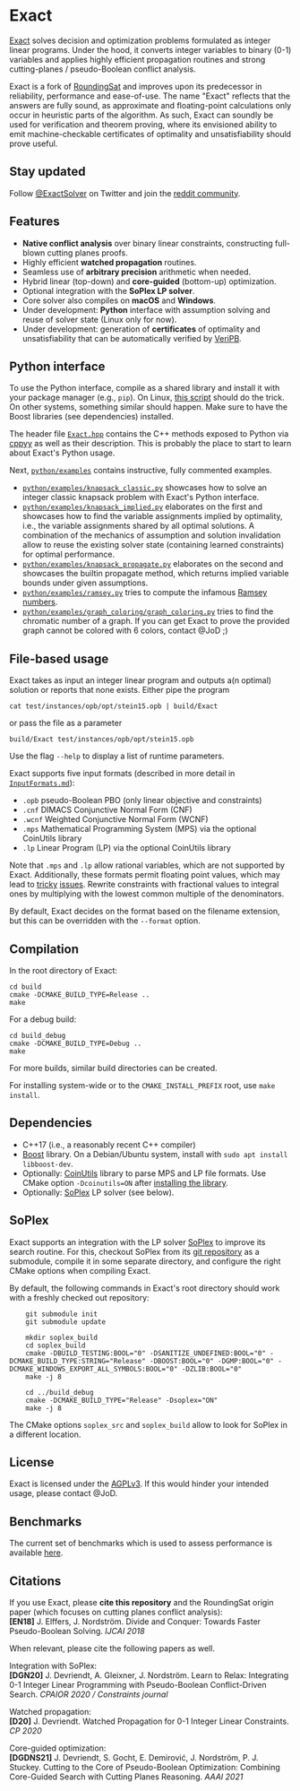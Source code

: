 # Exact

[Exact](https://gitlab.com/JoD/exact) solves decision and optimization problems formulated as integer linear programs. Under the hood, it converts integer variables to binary (0-1) variables and applies highly efficient propagation routines and strong cutting-planes / pseudo-Boolean conflict analysis.

Exact is a fork of [RoundingSat](https://gitlab.com/miao_research/roundingsat) and improves upon its predecessor in reliability, performance and ease-of-use.
The name "Exact" reflects that the answers are fully sound, as approximate and floating-point calculations only occur in heuristic parts of the algorithm.
As such, Exact can soundly be used for verification and theorem proving, where its envisioned ability to emit machine-checkable certificates of optimality and unsatisfiability should prove useful.

## Stay updated

Follow [@ExactSolver](https://twitter.com/ExactSolver) on Twitter and join the [reddit community](https://reddit.com/r/exact).

## Features

- **Native conflict analysis** over binary linear constraints, constructing full-blown cutting planes proofs.
- Highly efficient **watched propagation** routines.
- Seamless use of **arbitrary precision** arithmetic when needed.
- Hybrid linear (top-down) and **core-guided** (bottom-up) optimization.
- Optional integration with the **SoPlex LP solver**.
- Core solver also compiles on **macOS** and **Windows**.
- Under development: **Python** interface with assumption solving and reuse of solver state (Linux only for now).
- Under development: generation of **certificates** of optimality and unsatisfiability that can be automatically verified by [VeriPB](https://github.com/StephanGocht/VeriPB).

## Python interface

To use the Python interface, compile as a shared library and install it with your package manager (e.g., `pip`).
On Linux, [this script](https://gitlab.com/JoD/exact/-/blob/main/python/install_package.sh) should do the trick.
On other systems, something similar should happen.
Make sure to have the Boost libraries (see dependencies) installed.

The header file [`Exact.hpp`](https://gitlab.com/JoD/exact/-/blob/main/src/Exact.hpp) contains the C++ methods exposed to Python via [cppyy](https://cppyy.readthedocs.io/en/latest) as well as their description. This is probably the place to start to learn about Exact's Python usage.

Next, [`python/examples`](https://gitlab.com/JoD/exact/-/blob/main/python/examples) contains instructive, fully commented examples.
- [`python/examples/knapsack_classic.py`](https://gitlab.com/JoD/exact/-/blob/main/python/examples/knapsack_classic.py) showcases how to solve an integer classic knapsack problem with Exact's Python interface.
- [`python/examples/knapsack_implied.py`](https://gitlab.com/JoD/exact/-/blob/main/python/examples/knapsack_implied.py) elaborates on the first and showcases how to find the variable assignments implied by optimality, i.e., the variable assignments shared by all optimal solutions. A combination of the mechanics of assumption and solution invalidation allow to reuse the existing solver state (containing learned constraints) for optimal performance.
- [`python/examples/knapsack_propagate.py`](https://gitlab.com/JoD/exact/-/blob/main/python/examples/knapsack_propagate.py) elaborates on the second and showcases the builtin propagate method, which returns implied variable bounds under given assumptions.
- [`python/examples/ramsey.py`](https://gitlab.com/JoD/exact/-/blob/main/python/examples/knapsack_propagate.py) tries to compute the infamous [Ramsey numbers](https://en.wikipedia.org/wiki/Ramsey%27s_theorem).
- [`python/examples/graph_coloring/graph_coloring.py`](https://gitlab.com/JoD/exact/-/blob/main/python/examples/graph_coloring/graph_coloring.py) tries to find the chromatic number of a graph. If you can get Exact to prove the provided graph cannot be colored with 6 colors, contact @JoD ;)

## File-based usage

Exact takes as input an integer linear program and outputs a(n optimal) solution or reports that none exists.
Either pipe the program

    cat test/instances/opb/opt/stein15.opb | build/Exact

or pass the file as a parameter

    build/Exact test/instances/opb/opt/stein15.opb

Use the flag `--help` to display a list of runtime parameters.

Exact supports five input formats (described in more detail in [`InputFormats.md`](https://gitlab.com/JoD/exact/-/blob/main/InputFormats.md)):
- `.opb` pseudo-Boolean PBO (only linear objective and constraints)
- `.cnf` DIMACS Conjunctive Normal Form (CNF)
- `.wcnf` Weighted Conjunctive Normal Form (WCNF)
- `.mps` Mathematical Programming System (MPS) via the optional CoinUtils library
- `.lp` Linear Program (LP) via the optional CoinUtils library

Note that `.mps` and `.lp` allow rational variables, which are not supported by Exact.
Additionally, these formats permit floating point values, which may lead to [tricky](https://gitlab.com/JoD/exact/-/issues/11) [issues](https://gitlab.com/JoD/exact/-/issues/12).
Rewrite constraints with fractional values to integral ones by multiplying with the lowest common multiple of the denominators. 

By default, Exact decides on the format based on the filename extension, but this can be overridden with the `--format` option.

## Compilation

In the root directory of Exact:

    cd build
    cmake -DCMAKE_BUILD_TYPE=Release ..
    make

For a debug build:

    cd build_debug
    cmake -DCMAKE_BUILD_TYPE=Debug ..
    make

For more builds, similar build directories can be created.

For installing system-wide or to the `CMAKE_INSTALL_PREFIX` root, use `make install`.

## Dependencies

- C++17 (i.e., a reasonably recent C++ compiler)
- [Boost](https://www.boost.org) library.
  On a Debian/Ubuntu system, install with `sudo apt install libboost-dev`.
- Optionally: [CoinUtils](https://github.com/coin-or/CoinUtils) library to parse MPS and LP file formats.
  Use CMake option `-Dcoinutils=ON` after [installing the library](https://github.com/coin-or/CoinUtils#binaries).
- Optionally: [SoPlex](https://soplex.zib.de) LP solver (see below).

## SoPlex

Exact supports an integration with the LP solver [SoPlex](https://soplex.zib.de) to improve its search routine.
For this, checkout SoPlex from its [git repository](https://github.com/scipopt/soplex) as a submodule, compile it in some separate directory, and configure the right CMake options when compiling Exact.

By default, the following commands in Exact's root directory should work with a freshly checked out repository:
```
    git submodule init
    git submodule update

    mkdir soplex_build
    cd soplex_build
    cmake -DBUILD_TESTING:BOOL="0" -DSANITIZE_UNDEFINED:BOOL="0" -DCMAKE_BUILD_TYPE:STRING="Release" -DBOOST:BOOL="0" -DGMP:BOOL="0" -DCMAKE_WINDOWS_EXPORT_ALL_SYMBOLS:BOOL="0" -DZLIB:BOOL="0"
    make -j 8

    cd ../build_debug
    cmake -DCMAKE_BUILD_TYPE="Release" -Dsoplex="ON"
    make -j 8
```
The CMake options `soplex_src` and `soplex_build` allow to look for SoPlex in a different location.

## License

Exact is licensed under the [AGPLv3](https://www.gnu.org/licenses/agpl-3.0.en.html). If this would hinder your intended usage, please contact @JoD.

## Benchmarks

The current set of benchmarks which is used to assess performance is available [here](https://gitlab.com/JoD/exact-benchmarks).

## Citations

If you use Exact, please **cite this repository** and the RoundingSat origin paper (which focuses on cutting planes conflict analysis):  
**[EN18]** J. Elffers, J. Nordström. Divide and Conquer: Towards Faster Pseudo-Boolean Solving. *IJCAI 2018*

When relevant, please cite the following papers as well.

Integration with SoPlex:  
**[DGN20]** J. Devriendt, A. Gleixner, J. Nordström. Learn to Relax: Integrating 0-1 Integer Linear Programming with Pseudo-Boolean Conflict-Driven Search. *CPAIOR 2020 / Constraints journal*

Watched propagation:  
**[D20]** J. Devriendt. Watched Propagation for 0-1 Integer Linear Constraints. *CP 2020*

Core-guided optimization:  
**[DGDNS21]** J. Devriendt, S. Gocht, E. Demirović, J. Nordström, P. J. Stuckey. Cutting to the Core of Pseudo-Boolean Optimization: Combining Core-Guided Search with Cutting Planes Reasoning. *AAAI 2021*

